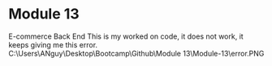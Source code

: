 # Module 13
  E-commerce Back End
This is my worked on code, it does not work, it keeps giving me this error. C:\Users\ANguy\Desktop\Bootcamp\Github\Module 13\Module-13\error.PNG